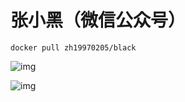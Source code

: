 # 张小黑（微信公众号）

```
docker pull zh19970205/black
```

![img](https://raw.githubusercontent.com/zh19970205/black_zhang/master/1.png)

![img](https://raw.githubusercontent.com/zh19970205/black_zhang/master/2.png)

